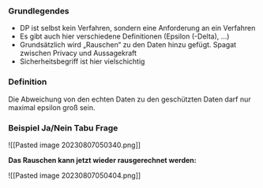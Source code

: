 ### Grundlegendes

- DP ist selbst kein Verfahren, sondern eine Anforderung an ein Verfahren
- Es gibt auch hier verschiedene Definitionen (Epsilon (-Delta), …)
- Grundsätzlich wird „Rauschen“ zu den Daten hinzu gefügt. Spagat zwischen Privacy und Aussagekraft
- Sicherheitsbegriff ist hier vielschichtig
### Definition

Die Abweichung von den echten Daten zu den geschützten Daten darf nur maximal epsilon groß sein.
### Beispiel Ja/Nein Tabu Frage

![[Pasted image 20230807050340.png]]

**Das Rauschen kann jetzt wieder rausgerechnet werden:**

![[Pasted image 20230807050404.png]]